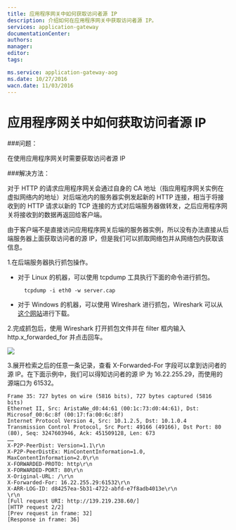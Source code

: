 ```yaml
---
title: 应用程序网关中如何获取访问者源 IP
description: 介绍如何在应用程序网关中获取访问者源 IP。
services: application-gateway
documentationCenter: 
authors: 
manager: 
editor: 
tags: 

ms.service: application-gateway-aog
ms.date: 10/27/2016
wacn.date: 11/03/2016
---
```


# 应用程序网关中如何获取访问者源 IP

###问题：

在使用应用程序网关时需要获取访问者源 IP

###解决方法：

对于 HTTP 的请求应用程序网关会通过自身的 CA 地址（指应用程序网关实例在虚拟网络内的地址）对后端池内的服务器实例发起新的 HTTP 连接，相当于将接收到的 HTTP 请求以新的 TCP 连接的方式对后端服务器做转发，之后应用程序网关将接收到的数据再返回给客户端。

由于客户端不是直接访问应用程序网关后端的服务器实例，所以没有办法直接从后端服务器上面获取访问者的源 IP，但是我们可以抓取网络包并从网络包内获取该信息。

1.在后端服务器执行抓包操作。

- 对于 Linux 的机器，可以使用 tcpdump 工具执行下面的命令进行抓包。

        tcpdump -i eth0 -w server.cap

- 对于 Windows 的机器，可以使用 Wireshark 进行抓包，Wireshark 可以从[这个网站](https://www.wireshark.org/#download)进行下载。

2.完成抓包后，使用 Wireshark 打开抓包文件并在 filter 框内输入 http.x_forwarded_for 并点击回车。

![](./media/aog-web-app-get-user-ip/filter.png)

3.展开检索之后的任意一条记录，查看 X-Forwarded-For 字段可以拿到访问者的源 IP。在下面示例中，我们可以得知访问者的源 IP 为 16.22.255.29，而使用的源端口为 61532。

    Frame 35: 727 bytes on wire (5816 bits), 727 bytes captured (5816 bits)
    Ethernet II, Src: AristaNe_d0:44:61 (00:1c:73:d0:44:61), Dst: Microsof_00:6c:8f (00:17:fa:00:6c:8f)
    Internet Protocol Version 4, Src: 10.1.2.5, Dst: 10.1.0.4
    Transmission Control Protocol, Src Port: 49166 (49166), Dst Port: 80 (80), Seq: 3247603946, Ack: 451509128, Len: 673
    ……
    X-P2P-PeerDist: Version=1.1\r\n
    X-P2P-PeerDistEx: MinContentInformation=1.0, MaxContentInformation=2.0\r\n
    X-FORWARDED-PROTO: http\r\n
    X-FORWARDED-PORT: 80\r\n
    X-Original-URL: /\r\n
    X-Forwarded-For: 16.22.255.29:61532\r\n
    X-ARR-LOG-ID: d84257ea-5b31-4722-abfd-e7f8adb4013e\r\n
    \r\n
    [Full request URI: http://139.219.238.60/]
    [HTTP request 2/2]
    [Prev request in frame: 32]
    [Response in frame: 36]